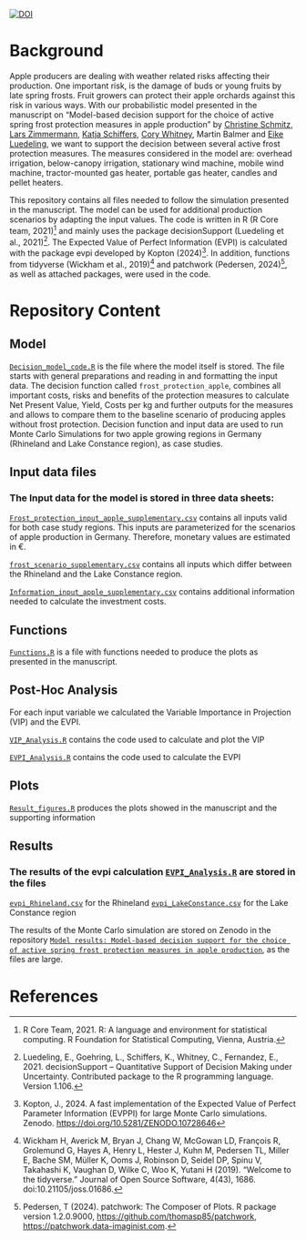 [![DOI](https://zenodo.org/badge/DOI/10.5281/zenodo.11473204.svg)](https://doi.org/10.5281/zenodo.11473204)

# Background
Apple producers are dealing with weather related risks affecting their production. One important risk, is the damage of buds or young fruits by late spring frosts. Fruit growers can protect their apple orchards against this risk in various ways. With our probabilistic model presented in the manuscript on “Model-based decision support for the choice of active spring frost protection measures in apple production” by [Christine Schmitz](https://github.com/ChristineSchmitz), [Lars Zimmermann](https://github.com/Lars-Zimmermann), [Katja Schiffers](https://github.com/katjaschiffers), [Cory Whitney](https://github.com/CWWhitney), Martin Balmer and [Eike Luedeling](https://github.com/eikeluedeling), we want to support the decision between several active frost protection measures. The measures considered in the model are: overhead irrigation, below-canopy irrigation, stationary wind machine, mobile wind machine, tractor-mounted gas heater, portable gas heater, candles and pellet heaters. 

This repository contains all files needed to follow the simulation presented in the manuscript. The model can be used for additional production scenarios by adapting the input values. 
The code is written in R (R Core team, 2021)[^1] and mainly uses the package decisionSupport (Luedeling et al., 2021)[^2]. The Expected Value of Perfect Information (EVPI) is calculated with the package evpi developed by Kopton (2024)[^3]. In addition, functions from tidyverse (Wickham et al., 2019)[^4] and patchwork (Pedersen, 2024)[^5], as well as attached packages, were used in the code.

# Repository Content
## Model
[`Decision_model_code.R`](https://github.com/ChristineSchmitz/Supporting_Information_DA_Frost_Protection/blob/main/Decision_model_code.R) is the file where the model itself is stored. The file starts with general preparations and reading in and formatting the input data. The decision function called `frost_protection_apple`, combines all important costs, risks and benefits of the protection measures to calculate Net Present Value, Yield, Costs per kg and further outputs for the measures and allows to compare them to the baseline scenario of producing apples without frost protection. Decision function and input data are used to run Monte Carlo Simulations for two apple growing regions in Germany (Rhineland and Lake Constance region), as case studies. 

## Input data files
### The Input data for the model is stored in three data sheets:
[`Frost_protection_input_apple_supplementary.csv`](https://github.com/ChristineSchmitz/Supporting_Information_DA_Frost_Protection/blob/main/Frost_protection_input_apple_supplementary.csv) contains all inputs valid for both case study regions. This inputs are parameterized for the scenarios of apple production in Germany. Therefore, monetary values are estimated in €. 

[`frost_scenario_supplementary.csv`](https://github.com/ChristineSchmitz/Supporting_Information_DA_Frost_Protection/blob/main/frost_scenario_supplementary.csv) contains all inputs which differ between the Rhineland and the Lake Constance region. 

[`Information_input_apple_supplementary.csv`](https://github.com/ChristineSchmitz/Supporting_Information_DA_Frost_Protection/blob/main/Information_input_apple_supplementary.csv) contains additional information needed to calculate the investment costs. 

## Functions
[`Functions.R`](https://github.com/ChristineSchmitz/Supporting_Information_DA_Frost_Protection/blob/main/Functions.R) is a file with functions needed to produce the plots as presented in the manuscript. 
## Post-Hoc Analysis
For each input variable we calculated the Variable Importance in Projection (VIP) and the EVPI. 

[`VIP_Analysis.R`](https://github.com/ChristineSchmitz/Supporting_Information_DA_Frost_Protection/blob/main/VIP_Analysis.R) contains the code used to calculate and plot the VIP

[`EVPI_Analysis.R`](https://github.com/ChristineSchmitz/Supporting_Information_DA_Frost_Protection/blob/main/EVPI_Analysis.R) contains the code used to calculate the EVPI
## Plots
[`Result_figures.R`](https://github.com/ChristineSchmitz/Supporting_Information_DA_Frost_Protection/blob/main/Result_figures.R) produces the plots showed in the manuscript and the supporting information
## Results
### The results of the evpi calculation [`EVPI_Analysis.R`](https://github.com/ChristineSchmitz/Supporting_Information_DA_Frost_Protection/blob/main/EVPI_Analysis.R) are stored in the files

[`evpi_Rhineland.csv`](https://github.com/ChristineSchmitz/Supporting_Information_DA_Frost_Protection/blob/main/evpi_Rhineland.csv) for the Rhineland
[`evpi_LakeConstance.csv`](https://github.com/ChristineSchmitz/Supporting_Information_DA_Frost_Protection/blob/main/evpi_LakeConstance.csv) for the Lake Constance region

The results of the Monte Carlo simulation are stored on Zenodo in the repository [`Model results: Model-based decision support for the choice of active spring frost protection measures in apple production`](https://doi.org/10.5281/zenodo.11470867), as the files are large. 

# References
[^1]: R Core Team, 2021. R: A language and environment for statistical computing. R Foundation for Statistical Computing, Vienna, Austria.
[^2]: Luedeling, E., Goehring, L., Schiffers, K., Whitney, C., Fernandez, E., 2021. decisionSupport – Quantitative Support of Decision Making under Uncertainty. Contributed package to the R programming language. Version 1.106.
[^3]: Kopton, J., 2024. A fast implementation of the Expected Value of Perfect Parameter Information (EVPPI) for large Monte Carlo simulations. Zenodo. https://doi.org/10.5281/ZENODO.10728646
[^4]: Wickham H, Averick M, Bryan J, Chang W, McGowan LD, François R, Grolemund G, Hayes A, Henry L, Hester J, Kuhn M, Pedersen TL, Miller E, Bache SM, Müller K, Ooms J, Robinson D, Seidel DP, Spinu V, Takahashi K, Vaughan D, Wilke C, Woo K, Yutani H (2019). “Welcome to the tidyverse.” Journal of Open Source Software, 4(43), 1686. doi:10.21105/joss.01686.
[^5]: Pedersen, T (2024). patchwork: The Composer of Plots. R package version 1.2.0.9000, https://github.com/thomasp85/patchwork, https://patchwork.data-imaginist.com.
